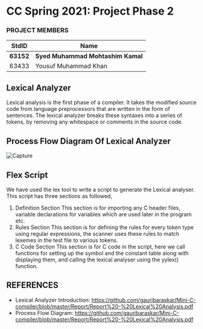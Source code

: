 
# CC Spring 2021: Project Phase 2 #
### PROJECT MEMBERS ###
StdID | Name
------------ | -------------
**63152** | **Syed Muhammad Mohtashim Kamal**
63433 | Yousuf Muhammad Khan

## Lexical Analyzer ##

Lexical analysis is the first phase of a compiler. It takes the modified source code from
language preprocessors that are written in the form of sentences. The lexical analyzer breaks
these syntaxes into a series of tokens, by removing any whitespace or comments in the source
code.

## Process Flow Diagram Of Lexical Analyzer ##
![Capture](https://user-images.githubusercontent.com/61554600/115705946-9410b480-a386-11eb-8874-693c326d1d2f.PNG)

## Flex Script ##

We have used the lex tool to write a script to generate the Lexical analyser. This
script has three sections as followed,
1. Definition Section
This section is for importing any C header files, variable declarations for variables which
are used later in the program etc.
2. Rules Section
This section is for defining the rules for every token type using regular expressions, the
scanner uses these rules to match lexemes in the test file to various tokens.
3. C Code Section
This section is for C code in the script, here we call functions for setting up the symbol
and the constant table along with displaying them, and calling the lexical analyser using
the yylex() function.

## REFERENCES ##

- Lexical Analyzer Introduction: https://github.com/gauribaraskar/Mini-C-compiler/blob/master/Report/Report%20-%20Lexical%20Analysis.pdf
- Process Flow Diagram: https://github.com/gauribaraskar/Mini-C-compiler/blob/master/Report/Report%20-%20Lexical%20Analysis.pdf
